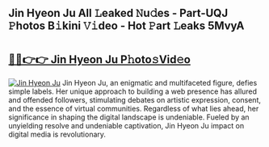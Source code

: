 ## Jin Hyeon Ju All 𝙻eaked 𝙽u𝚍es - Part-UQJ 𝙿hotos B𝚒kini 𝚅𝚒deo - Hot 𝙿art 𝙻eaks 5MvyA

# <h2><a href="http://ld48oo1.urlbe.top/?page=Jin+Hyeon+Ju">🔗🔗👉👉 Jin Hyeon Ju P𝚑oto𝚜Vid𝚎o</a></h2>

[![Jin Hyeon Ju](https://i.imgur.com/eBuTRDB.gif)](http://ld48oo1.urlbe.top/?page=Jin+Hyeon+Ju)
Jin Hyeon Ju, an enigmatic and multifaceted figure, defies simple labels. Her unique approach to building a web presence has allured and offended followers, stimulating debates on artistic expression, consent, and the essence of virtual communities. Regardless of what lies ahead, her significance in shaping the digital landscape is undeniable. Fueled by an unyielding resolve and undeniable captivation, Jin Hyeon Ju impact on digital media is revolutionary.
